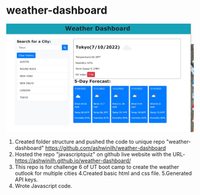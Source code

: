 # weather-dashboard
![screen-shot-challenge_6](./assets/images/Screenshotweatherdashboard-image-1.jpg)
1. Created folder structure and pushed the code to unique repo "weather-dashboard" https://github.com/ashwinilh/weather-dashboard
2. Hosted the repo "javascriptquiz" on github live website with the URL-  https://ashwinilh.github.io/weather-dashboard/ 
3. This repo is for challenge 6 of UT boot camp to create the weather outlook for multiple cities
4.Created basic html and css file.
5.Generated API keys.
6. Wrote Javascript code.

